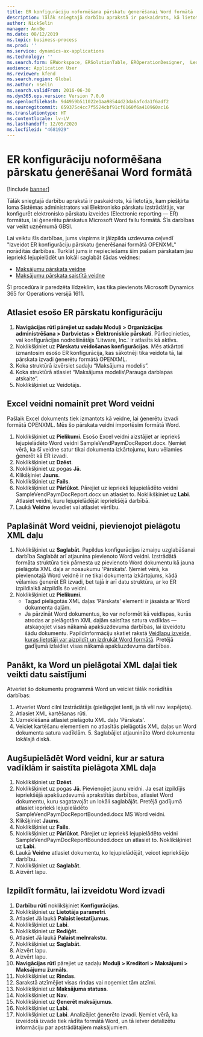 ```yaml
---
title: ER konfigurāciju noformēšana pārskatu ģenerēšanai Word formātā
description: Tālāk sniegtajā darbību aprakstā ir paskaidrots, kā lietotājs, kam piešķirta loma Sistēmas administrators vai Elektronisko pārskatu izstrādātājs, var konfigurēt elektronisko pārskatu izveides formātus, lai ģenerētu pārskatus Microsoft Word failu formātā.
author: NickSelin
manager: AnnBe
ms.date: 08/12/2019
ms.topic: business-process
ms.prod: ''
ms.service: dynamics-ax-applications
ms.technology: ''
ms.search.form: ERWorkspace, ERSolutionTable, EROperationDesigner,  LedgerJournalTable, LedgerJournalTransVendPaym
audience: Application User
ms.reviewer: kfend
ms.search.region: Global
ms.author: nselin
ms.search.validFrom: 2016-06-30
ms.dyn365.ops.version: Version 7.0.0
ms.openlocfilehash: 9d4959b511022e1aa98544d23da6afcda1f6adf2
ms.sourcegitcommit: 659375c4cc7f5524cbf91cf6160f6a410960ac16
ms.translationtype: HT
ms.contentlocale: lv-LV
ms.lasthandoff: 12/05/2020
ms.locfileid: "4681929"
---
```

# <a name="design-er-configurations-to-generate-reports-in-word-format"></a>ER konfigurāciju noformēšana pārskatu ģenerēšanai Word formātā

[!include [banner](../../includes/banner.md)]

Tālāk sniegtajā darbību aprakstā ir paskaidrots, kā lietotājs, kam piešķirta loma Sistēmas administrators vai Elektronisko pārskatu izstrādātājs, var konfigurēt elektronisko pārskatu izveides (Electronic reporting — ER) formātus, lai ģenerētu pārskatus Microsoft Word failu formātā. Šīs darbības var veikt uzņēmumā GBSI.

Lai veiktu šīs darbības, jums vispirms ir jāizpilda uzdevuma ceļvedī "Izveidot ER konfigurāciju pārskatu ģenerēšanai formātā OPENXML" norādītās darbības. Turklāt jums ir nepieciešams šim pašam pārskatam jau iepriekš lejupielādēt un lokāli saglabāt šādas veidnes:

- [Maksājumu pārskata veidne](https://go.microsoft.com/fwlink/?linkid=862266)
- [Maksājumu pārskata saistītā veidne](https://go.microsoft.com/fwlink/?linkid=862266)


Šī procedūra ir paredzēta līdzeklim, kas tika pievienots Microsoft Dynamics 365 for Operations versijā 1611.


## <a name="select-the-existing-er-report-configuration"></a>Atlasiet esošo ER pārskatu konfigurāciju
1. **Navigācijas rūtī pārejiet uz sadaļu Moduļi > Organizācijas administrēšana > Darbvietas > Elektroniskie pārskati**. Pārliecinieties, vai konfigurācijas nodrošinātājs 'Litware, Inc.' ir atlasīts kā aktīvs.  
2. Noklikšķiniet uz **Pārskatu veidošanas konfigurācijas**. Mēs atkārtoti izmantosim esošo ER konfigurācija, kas sākotnēji tika veidota tā, lai pārskata izvadi ģenerētu formātā OPENXML.  
3. Koka struktūrā izvērsiet sadaļu “Maksājuma modelis”.
4. Koka struktūrā atlasiet “Maksājuma modelis\Parauga darblapas atskaite”.
5. Noklikšķiniet uz Veidotājs.

## <a name="replace-the-excel-template-with-the-word-template"></a>Excel veidni nomainīt pret Word veidni

Pašlaik Excel dokuments tiek izmantots kā veidne, lai ģenerētu izvadi formātā OPENXML. Mēs šo pārskata veidni importēsim formātā Word.

1. Noklikšķiniet uz **Pielikumi**. Esošo Excel veidni aizstājiet ar iepriekš lejupielādēto Word veidni SampleVendPaymDocReport.docx. Ņemiet vērā, ka šī veidne satur tikai dokumenta izkārtojumu, kuru vēlamies ģenerēt kā ER izvadi.  
2. Noklikšķiniet uz **Dzēst**.
3. Noklikšķiniet uz pogas **Jā**.
4. Klikšķiniet **Jauns**.
5. Noklikšķiniet uz **Fails**.
6. Noklikšķiniet uz **Pārlūkot**. Pārejiet uz iepriekš lejupielādēto veidni SampleVendPaymDocReport.docx un atlasiet to. Noklikšķiniet uz **Labi**. Atlasiet veidni, kuru lejupielādējāt iepriekšējā darbībā.  
7. Laukā **Veidne** ievadiet vai atlasiet vērtību.

## <a name="extend-the-word-template-by-adding-a-custom-xml-part"></a>Paplašināt Word veidni, pievienojot pielāgotu XML daļu
1. Noklikšķiniet uz **Saglabāt**. Papildus konfigurācijas izmaiņu uzglabāšanai darbība Saglabāt arī atjaunina pievienoto Word veidni. Izstrādātā formāta struktūra tiek pārnesta uz pievienoto Word dokumentu kā jauna pielāgota XML daļa ar nosaukumu 'Pārskats'. Ņemiet vērā, ka pievienotajā Word veidnē ir ne tikai dokumenta izkārtojums, kādā vēlamies ģenerēt ER izvadi, bet tajā ir arī datu struktūra, ar ko ER izpildlaikā aizpildīs šo veidni.  
2. Noklikšķiniet uz **Pielikumi**.
    + Tagad pielāgotās XML daļas 'Pārskats' elementi ir jāsaista ar Word dokumenta daļām.  
    + Ja pārzināt Word dokumentus, ko var noformēt kā veidlapas, kurās atrodas ar pielāgotām XML daļām saistītas satura vadīklas — atskaņojiet visas nākamā apakšuzdevuma darbības, lai izveidotu šādu dokumentu. Papildinformāciju skatiet rakstā [Veidlapu izveide, kuras lietotāji var aizpildīt un izdrukāt Word formātā](https://support.office.com/article/Create-forms-that-users-complete-or-print-in-Word-040c5cc1-e309-445b-94ac-542f732c8c8b?ui=en-US&rs=en-US&ad=US). Pretējā gadījumā izlaidiet visas nākamā apakšuzdevuma darbības.  

## <a name="get-word-with-custom-xml-part-to-do-data-bindings"></a>Panākt, ka Word un pielāgotai XML daļai tiek veikti datu saistījumi

Atveriet šo dokumentu programmā Word un veiciet tālāk norādītās darbības:  
1. Atveriet Word cilni Izstrādātājs (pielāgojiet lenti, ja tā vēl nav iespējota).
2. Atlasiet XML kartēšanas rūti.
3. Uzmeklēšanā atlasiet pielāgotu XML daļu 'Pārskats'.
4. Veiciet kartēšanu elementiem no atlasītās pielāgotās XML daļas un Word dokumenta satura vadīklām.  5. Saglabājiet atjaunināto Word dokumentu lokālajā diskā.  

## <a name="upload-the-word-template-with-custom-xml-part-bounded-to-content-controls"></a>Augšupielādēt Word veidni, kur ar satura vadīklām ir saistīta pielāgota XML daļa
1. Noklikšķiniet uz **Dzēst**.
2. Noklikšķiniet uz pogas **Jā**. Pievienojiet jaunu veidni. Ja esat izpildījis iepriekšējā apakšuzdevumā aprakstītās darbības, atlasiet Word dokumentu, kuru sagatavojāt un lokāli saglabājāt. Pretējā gadījumā atlasiet iepriekš lejupielādēto SampleVendPaymDocReportBounded.docx MS Word veidni.  
3. Klikšķiniet **Jauns**.
4. Noklikšķiniet uz **Fails**.
5. Noklikšķiniet uz **Pārlūkot**. Pārejiet uz iepriekš lejupielādēto veidni SampleVendPaymDocReportBounded.docx un atlasiet to. Noklikšķiniet uz **Labi**.
6. Laukā **Veidne** atlasiet dokumentu, ko lejupielādējāt, veicot iepriekšējo darbību.
7. Noklikšķiniet uz **Saglabāt**.
8. Aizvērt lapu.

## <a name="execute-the-format-to-create-word-output"></a>Izpildīt formātu, lai izveidotu Word izvadi
1. **Darbību rūtī** noklikšķiniet **Konfigurācijas**.
2. Noklikšķiniet uz **Lietotāja parametri**.
3. Atlasiet Jā laukā **Palaist iestatījumus**.
4. Noklikšķiniet uz **Labi**.
5. Noklikšķiniet uz **Rediģēt**.
6. Atlasiet Jā laukā **Palaist melnrakstu**.
7. Noklikšķiniet uz **Saglabāt**.
8. Aizvērt lapu.
9. Aizvērt lapu.
10. **Navigācijas rūtī** pārejiet uz sadaļu **Moduļi > Kreditori > Maksājumi > Maksājumu žurnāls**.
11. Noklikšķiniet uz **Rindas**.
12. Sarakstā atzīmējiet visas rindas vai noņemiet tām atzīmi.
13. Noklikšķiniet uz **Maksājuma statuss**.
14. Noklikšķiniet uz **Nav**.
15. Noklikšķiniet uz **Ģenerēt maksājumus**.
16. Noklikšķiniet uz **Labi**.
17. Noklikšķiniet uz **Labi**. Analizējiet ģenerēto izvadi. Ņemiet vērā, ka izveidotā izvade tiek rādīta formātā Word, un tā ietver detalizētu informāciju par apstrādātajiem maksājumiem.  

